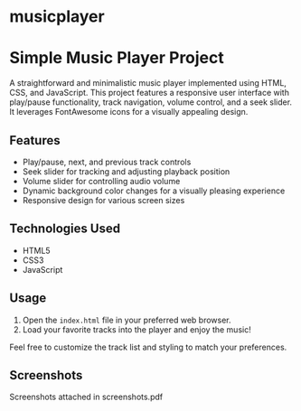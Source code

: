 # musicplayer
# Simple Music Player Project

A straightforward and minimalistic music player implemented using HTML, CSS, and JavaScript. This project features a responsive user interface with play/pause functionality, track navigation, volume control, and a seek slider. It leverages FontAwesome icons for a visually appealing design.

## Features

- Play/pause, next, and previous track controls
- Seek slider for tracking and adjusting playback position
- Volume slider for controlling audio volume
- Dynamic background color changes for a visually pleasing experience
- Responsive design for various screen sizes

## Technologies Used

- HTML5
- CSS3
- JavaScript

## Usage

1. Open the `index.html` file in your preferred web browser.
2. Load your favorite tracks into the player and enjoy the music!

Feel free to customize the track list and styling to match your preferences.

## Screenshots
Screenshots attached in screenshots.pdf
